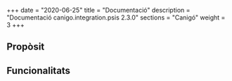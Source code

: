 +++
date        = "2020-06-25"
title       = "Documentació"
description = "Documentació canigo.integration.psis 2.3.0"
sections    = "Canigó"
weight      = 3
+++

## Propòsit



## Funcionalitats
